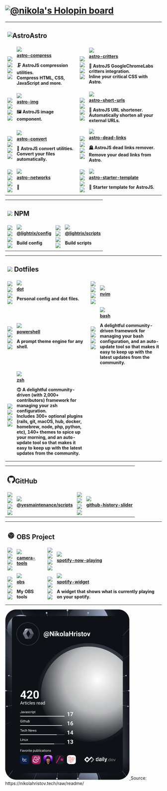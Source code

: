 <!DOCTYPE html><html><head><script nonce="314e7fba-8fc6-47e0-b23b-06b774076e91">(function(w,d){!function(_,ba,bb,bc){_.zarazData=_.zarazData||{};_.zarazData.executed=[];_.zaraz={deferred:[],listeners:[]};_.zaraz.q=[];_.zaraz._f=function(bd){return function(){var be=Array.prototype.slice.call(arguments);_.zaraz.q.push({m:bd,a:be})}};for(const bf of["track","set","ecommerce","debug"])_.zaraz[bf]=_.zaraz._f(bf);_.zaraz.init=()=>{var bg=ba.getElementsByTagName(bc)[0],bh=ba.createElement(bc),bi=ba.getElementsByTagName("title")[0];bi&&(_.zarazData.t=ba.getElementsByTagName("title")[0].text);_.zarazData.x=Math.random();_.zarazData.w=_.screen.width;_.zarazData.h=_.screen.height;_.zarazData.j=_.innerHeight;_.zarazData.e=_.innerWidth;_.zarazData.l=_.location.href;_.zarazData.r=ba.referrer;_.zarazData.k=_.screen.colorDepth;_.zarazData.n=ba.characterSet;_.zarazData.o=(new Date).getTimezoneOffset();if(_.dataLayer)for(const bm of Object.entries(Object.entries(dataLayer).reduce(((bn,bo)=>({...bn[1],...bo[1]})))))zaraz.set(bm[0],bm[1],{scope:"page"});_.zarazData.q=[];for(;_.zaraz.q.length;){const bp=_.zaraz.q.shift();_.zarazData.q.push(bp)}bh.defer=!0;for(const bq of[localStorage,sessionStorage])Object.keys(bq||{}).filter((bs=>bs.startsWith("_zaraz_"))).forEach((br=>{try{_.zarazData["z_"+br.slice(7)]=JSON.parse(bq.getItem(br))}catch{_.zarazData["z_"+br.slice(7)]=bq.getItem(br)}}));bh.referrerPolicy="origin";bh.src="/cdn-cgi/zaraz/s.js?z="+btoa(encodeURIComponent(JSON.stringify(_.zarazData)));bg.parentNode.insertBefore(bh,bg)};["complete","interactive"].includes(ba.readyState)?zaraz.init():_.addEventListener("DOMContentLoaded",zaraz.init)}(w,d,0,"script");})(window,document);</script></head><body><h1><a href=https://holopin.io/@nikola><picture><img src="https://holopin.io/api/user/board?user=nikola" alt="@nikola's Holopin board"></picture></a></h1><table width=100%><tbody><tr><td colspan=4><h2><picture><source media="(prefers-color-scheme: dark)" srcset=https://astro.build/assets/press/logomark-dark.svg><source media="(prefers-color-scheme: light)" srcset=https://astro.build/assets/press/logomark-light.svg><img src=https://astro.build/assets/press/logomark-light.svg width=25 alt=Astro></picture>Astro</h2></td></tr><tr><td valign=middle><a href=https://github.com/astro-community/astro-compress#readme/actions/workflows/node.yml><img src="https://img.shields.io/github/workflow/status/astro-community/astro-compress/Node?label=Build&amp;logo=node.js&amp;color=black&amp;logoColor=white&amp;labelColor=black&amp;logoWidth=15"></a><br><a href=https://npmjs.org/astro-compress><img src="https://img.shields.io/npm/v/astro-compress?label=version&amp;logo=npm&amp;color=black&amp;logoColor=white&amp;labelColor=black&amp;logoWidth=15"></a><br><a href=https://npmjs.org/astro-compress><img src="https://img.shields.io/librariesio/release/npm/astro-compress?label=dependencies&amp;logo=dependabot&amp;color=black&amp;logoColor=white&amp;labelColor=black&amp;logoWidth=15"></a><br><a href=https://npmjs.org/astro-compress><img src="https://img.shields.io/npm/dw/astro-compress?label=downloads&amp;logo=npm&amp;color=black&amp;logoColor=white&amp;labelColor=black&amp;logoWidth=15"></a><br></td><td valign=middle><a href=https://github.com/astro-community/astro-compress#readme><img src="https://img.shields.io/github/stars/astro-community/astro-compress?label=stars&amp;logo=github&amp;color=black&amp;logoColor=white&amp;labelColor=black&amp;logoWidth=15"></a><br><b><a href=https://github.com/astro-community/astro-compress#readme>astro-compress</a><br><p>🗜️ AstroJS compression utilities.<br>Compress HTML, CSS, JavaScript and more.<br></p></b></td><td valign=middle><a href=https://github.com/astro-community/astro-critters#readme/actions/workflows/node.yml><img src="https://img.shields.io/github/workflow/status/astro-community/astro-critters/Node?label=Build&amp;logo=node.js&amp;color=black&amp;logoColor=white&amp;labelColor=black&amp;logoWidth=15"></a><br><a href=https://npmjs.org/astro-critters><img src="https://img.shields.io/npm/v/astro-critters?label=version&amp;logo=npm&amp;color=black&amp;logoColor=white&amp;labelColor=black&amp;logoWidth=15"></a><br><a href=https://npmjs.org/astro-critters><img src="https://img.shields.io/librariesio/release/npm/astro-critters?label=dependencies&amp;logo=dependabot&amp;color=black&amp;logoColor=white&amp;labelColor=black&amp;logoWidth=15"></a><br><a href=https://npmjs.org/astro-critters><img src="https://img.shields.io/npm/dw/astro-critters?label=downloads&amp;logo=npm&amp;color=black&amp;logoColor=white&amp;labelColor=black&amp;logoWidth=15"></a><br></td><td valign=middle><a href=https://github.com/astro-community/astro-critters#readme><img src="https://img.shields.io/github/stars/astro-community/astro-critters?label=stars&amp;logo=github&amp;color=black&amp;logoColor=white&amp;labelColor=black&amp;logoWidth=15"></a><br><b><a href=https://github.com/astro-community/astro-critters#readme>astro-critters</a><br><p>🦔 AstroJS GoogleChromeLabs critters integration.<br>Inline your critical CSS with Astro.<br></p></b></td></tr><tr><td valign=middle><a href=https://github.com/Playform/astro-img#readme/actions/workflows/node.yml><img src="https://img.shields.io/github/workflow/status/Playform/astro-img/Node?label=Build&amp;logo=node.js&amp;color=black&amp;logoColor=white&amp;labelColor=black&amp;logoWidth=15"></a><br><a href=https://npmjs.org/astro-img><img src="https://img.shields.io/npm/v/astro-img?label=version&amp;logo=npm&amp;color=black&amp;logoColor=white&amp;labelColor=black&amp;logoWidth=15"></a><br><a href=https://npmjs.org/astro-img><img src="https://img.shields.io/librariesio/release/npm/astro-img?label=dependencies&amp;logo=dependabot&amp;color=black&amp;logoColor=white&amp;labelColor=black&amp;logoWidth=15"></a><br><a href=https://npmjs.org/astro-img><img src="https://img.shields.io/npm/dw/astro-img?label=downloads&amp;logo=npm&amp;color=black&amp;logoColor=white&amp;labelColor=black&amp;logoWidth=15"></a><br></td><td valign=middle><a href=https://github.com/Playform/astro-img#readme><img src="https://img.shields.io/github/stars/Playform/astro-img?label=stars&amp;logo=github&amp;color=black&amp;logoColor=white&amp;labelColor=black&amp;logoWidth=15"></a><br><b><a href=https://github.com/Playform/astro-img#readme>astro-img</a><br><p>🖼️ AstroJS image component.<br></p></b></td><td valign=middle><a href=https://github.com/Playform/astro-short-urls#readme/actions/workflows/node.yml><img src="https://img.shields.io/github/workflow/status/Playform/astro-short-urls/Node?label=Build&amp;logo=node.js&amp;color=black&amp;logoColor=white&amp;labelColor=black&amp;logoWidth=15"></a><br><a href=https://npmjs.org/astro-short-urls><img src="https://img.shields.io/npm/v/astro-short-urls?label=version&amp;logo=npm&amp;color=black&amp;logoColor=white&amp;labelColor=black&amp;logoWidth=15"></a><br><a href=https://npmjs.org/astro-short-urls><img src="https://img.shields.io/librariesio/release/npm/astro-short-urls?label=dependencies&amp;logo=dependabot&amp;color=black&amp;logoColor=white&amp;labelColor=black&amp;logoWidth=15"></a><br><a href=https://npmjs.org/astro-short-urls><img src="https://img.shields.io/npm/dw/astro-short-urls?label=downloads&amp;logo=npm&amp;color=black&amp;logoColor=white&amp;labelColor=black&amp;logoWidth=15"></a><br></td><td valign=middle><a href=https://github.com/Playform/astro-short-urls#readme><img src="https://img.shields.io/github/stars/Playform/astro-short-urls?label=stars&amp;logo=github&amp;color=black&amp;logoColor=white&amp;labelColor=black&amp;logoWidth=15"></a><br><b><a href=https://github.com/Playform/astro-short-urls#readme>astro-short-urls</a><br><p>🔗 AstroJS URL shortener.<br>Automatically shorten all your external URLs.<br></p></b></td></tr><tr><td valign=middle><a href=https://github.com/Lightrix/astro-convert#readme/actions/workflows/node.yml><img src="https://img.shields.io/github/workflow/status/Lightrix/astro-convert/Node?label=Build&amp;logo=node.js&amp;color=black&amp;logoColor=white&amp;labelColor=black&amp;logoWidth=15"></a><br><a href=https://npmjs.org/astro-convert><img src="https://img.shields.io/npm/v/astro-convert?label=version&amp;logo=npm&amp;color=black&amp;logoColor=white&amp;labelColor=black&amp;logoWidth=15"></a><br><a href=https://npmjs.org/astro-convert><img src="https://img.shields.io/librariesio/release/npm/astro-convert?label=dependencies&amp;logo=dependabot&amp;color=black&amp;logoColor=white&amp;labelColor=black&amp;logoWidth=15"></a><br><a href=https://npmjs.org/astro-convert><img src="https://img.shields.io/npm/dw/astro-convert?label=downloads&amp;logo=npm&amp;color=black&amp;logoColor=white&amp;labelColor=black&amp;logoWidth=15"></a><br></td><td valign=middle><a href=https://github.com/Lightrix/astro-convert#readme><img src="https://img.shields.io/github/stars/Lightrix/astro-convert?label=stars&amp;logo=github&amp;color=black&amp;logoColor=white&amp;labelColor=black&amp;logoWidth=15"></a><br><b><a href=https://github.com/Lightrix/astro-convert#readme>astro-convert</a><br><p>🫶 AstroJS convert utilities.<br>Convert your files automatically.<br></p></b></td><td valign=middle><a href=https://github.com/Playform/astro-dead-links#readme/actions/workflows/node.yml><img src="https://img.shields.io/github/workflow/status/Playform/astro-dead-links/Node?label=Build&amp;logo=node.js&amp;color=black&amp;logoColor=white&amp;labelColor=black&amp;logoWidth=15"></a><br><a href=https://npmjs.org/astro-dead-links><img src="https://img.shields.io/npm/v/astro-dead-links?label=version&amp;logo=npm&amp;color=black&amp;logoColor=white&amp;labelColor=black&amp;logoWidth=15"></a><br><a href=https://npmjs.org/astro-dead-links><img src="https://img.shields.io/librariesio/release/npm/astro-dead-links?label=dependencies&amp;logo=dependabot&amp;color=black&amp;logoColor=white&amp;labelColor=black&amp;logoWidth=15"></a><br><a href=https://npmjs.org/astro-dead-links><img src="https://img.shields.io/npm/dw/astro-dead-links?label=downloads&amp;logo=npm&amp;color=black&amp;logoColor=white&amp;labelColor=black&amp;logoWidth=15"></a><br></td><td valign=middle><a href=https://github.com/Playform/astro-dead-links#readme><img src="https://img.shields.io/github/stars/Playform/astro-dead-links?label=stars&amp;logo=github&amp;color=black&amp;logoColor=white&amp;labelColor=black&amp;logoWidth=15"></a><br><b><a href=https://github.com/Playform/astro-dead-links#readme>astro-dead-links</a><br><p>🪦 AstroJS dead links remover.<br>Remove your dead links from Astro.<br></p></b></td></tr><tr><td valign=middle><a href=https://github.com/NikolaRHristov/astro-networks#readme/actions/workflows/node.yml><img src="https://img.shields.io/github/workflow/status/NikolaRHristov/astro-networks/Node?label=Build&amp;logo=node.js&amp;color=black&amp;logoColor=white&amp;labelColor=black&amp;logoWidth=15"></a><br><a href=https://npmjs.org/astro-networks><img src="https://img.shields.io/npm/v/astro-networks?label=version&amp;logo=npm&amp;color=black&amp;logoColor=white&amp;labelColor=black&amp;logoWidth=15"></a><br><a href=https://npmjs.org/astro-networks><img src="https://img.shields.io/librariesio/release/npm/astro-networks?label=dependencies&amp;logo=dependabot&amp;color=black&amp;logoColor=white&amp;labelColor=black&amp;logoWidth=15"></a><br><a href=https://npmjs.org/astro-networks><img src="https://img.shields.io/npm/dw/astro-networks?label=downloads&amp;logo=npm&amp;color=black&amp;logoColor=white&amp;labelColor=black&amp;logoWidth=15"></a><br></td><td valign=middle><a href=https://github.com/NikolaRHristov/astro-networks#readme><img src="https://img.shields.io/github/stars/NikolaRHristov/astro-networks?label=stars&amp;logo=github&amp;color=black&amp;logoColor=white&amp;labelColor=black&amp;logoWidth=15"></a><br><b><a href=https://github.com/NikolaRHristov/astro-networks#readme>astro-networks</a><br><p>🚠</p></b></td><td valign=middle><a href=https://github.com/Lightrix/astro-starter-template#readme/actions/workflows/node.yml><img src="https://img.shields.io/github/workflow/status/Lightrix/astro-starter-template/Node?label=Build&amp;logo=node.js&amp;color=black&amp;logoColor=white&amp;labelColor=black&amp;logoWidth=15"></a><br><a href=https://npmjs.org/astro-starter-template><img src="https://img.shields.io/npm/v/astro-starter-template?label=version&amp;logo=npm&amp;color=black&amp;logoColor=white&amp;labelColor=black&amp;logoWidth=15"></a><br><a href=https://npmjs.org/astro-starter-template><img src="https://img.shields.io/librariesio/release/npm/astro-starter-template?label=dependencies&amp;logo=dependabot&amp;color=black&amp;logoColor=white&amp;labelColor=black&amp;logoWidth=15"></a><br><a href=https://npmjs.org/astro-starter-template><img src="https://img.shields.io/npm/dw/astro-starter-template?label=downloads&amp;logo=npm&amp;color=black&amp;logoColor=white&amp;labelColor=black&amp;logoWidth=15"></a><br></td><td valign=middle><a href=https://github.com/Lightrix/astro-starter-template#readme><img src="https://img.shields.io/github/stars/Lightrix/astro-starter-template?label=stars&amp;logo=github&amp;color=black&amp;logoColor=white&amp;labelColor=black&amp;logoWidth=15"></a><br><b><a href=https://github.com/Lightrix/astro-starter-template#readme>astro-starter-template</a><br><p>📄 Starter template for AstroJS.<br></p></b></td></tr></tbody></table><table width=100%><tbody><tr><td colspan=4><h2><img src=https://raw.githubusercontent.com/npm/logos/master/npm%20square/n.svg width=22> NPM</h2></td></tr><tr><td valign=middle><a href=https://github.com/Lightrix/npm#readme/actions/workflows/node.yml><img src="https://img.shields.io/github/workflow/status/Lightrix/npm/Node?label=Build&amp;logo=node.js&amp;color=black&amp;logoColor=white&amp;labelColor=black&amp;logoWidth=15"></a><br><a href=https://npmjs.org/@lightrix/config><img src="https://img.shields.io/npm/v/@lightrix/config?label=version&amp;logo=npm&amp;color=black&amp;logoColor=white&amp;labelColor=black&amp;logoWidth=15"></a><br><a href=https://npmjs.org/@lightrix/config><img src="https://img.shields.io/librariesio/release/npm/@lightrix/config?label=dependencies&amp;logo=dependabot&amp;color=black&amp;logoColor=white&amp;labelColor=black&amp;logoWidth=15"></a><br><a href=https://npmjs.org/@lightrix/config><img src="https://img.shields.io/npm/dw/@lightrix/config?label=downloads&amp;logo=npm&amp;color=black&amp;logoColor=white&amp;labelColor=black&amp;logoWidth=15"></a><br></td><td valign=middle><a href=https://github.com/Lightrix/npm#readme><img src="https://img.shields.io/github/stars/Lightrix/npm?label=stars&amp;logo=github&amp;color=black&amp;logoColor=white&amp;labelColor=black&amp;logoWidth=15"></a><br><b><a href=https://github.com/Lightrix/npm#readme>@lightrix/config</a><br><p>Build config</p></b></td><td valign=middle><a href=https://github.com/Lightrix/npm#readme/actions/workflows/node.yml><img src="https://img.shields.io/github/workflow/status/Lightrix/npm/Node?label=Build&amp;logo=node.js&amp;color=black&amp;logoColor=white&amp;labelColor=black&amp;logoWidth=15"></a><br><a href=https://npmjs.org/@lightrix/scripts><img src="https://img.shields.io/npm/v/@lightrix/scripts?label=version&amp;logo=npm&amp;color=black&amp;logoColor=white&amp;labelColor=black&amp;logoWidth=15"></a><br><a href=https://npmjs.org/@lightrix/scripts><img src="https://img.shields.io/librariesio/release/npm/@lightrix/scripts?label=dependencies&amp;logo=dependabot&amp;color=black&amp;logoColor=white&amp;labelColor=black&amp;logoWidth=15"></a><br><a href=https://npmjs.org/@lightrix/scripts><img src="https://img.shields.io/npm/dw/@lightrix/scripts?label=downloads&amp;logo=npm&amp;color=black&amp;logoColor=white&amp;labelColor=black&amp;logoWidth=15"></a><br></td><td valign=middle><a href=https://github.com/Lightrix/npm#readme><img src="https://img.shields.io/github/stars/Lightrix/npm?label=stars&amp;logo=github&amp;color=black&amp;logoColor=white&amp;labelColor=black&amp;logoWidth=15"></a><br><b><a href=https://github.com/Lightrix/npm#readme>@lightrix/scripts</a><br><p>Build scripts</p></b></td></tr></tbody></table><table width=100%><tbody><tr><td colspan=4><h2><img src=https://raw.githubusercontent.com/jglovier/dotfiles-logo/master/dotfiles-logo-icon.png width=16> Dotfiles</h2></td></tr><tr><td valign=middle><a href=/actions/workflows/node.yml><img src="https://img.shields.io/github/workflow/status/nikolaxhristov/dot/Node?label=Build&amp;logo=node.js&amp;color=black&amp;logoColor=white&amp;labelColor=black&amp;logoWidth=15"></a><br><a href=https://npmjs.org/dot><img src="https://img.shields.io/npm/v/dot?label=version&amp;logo=npm&amp;color=black&amp;logoColor=white&amp;labelColor=black&amp;logoWidth=15"></a><br><a href=https://npmjs.org/dot><img src="https://img.shields.io/librariesio/release/npm/dot?label=dependencies&amp;logo=dependabot&amp;color=black&amp;logoColor=white&amp;labelColor=black&amp;logoWidth=15"></a><br><a href=https://npmjs.org/dot><img src="https://img.shields.io/npm/dw/dot?label=downloads&amp;logo=npm&amp;color=black&amp;logoColor=white&amp;labelColor=black&amp;logoWidth=15"></a><br></td><td valign=middle><a href=https://github.com/nikolaxhristov/dot><img src="https://img.shields.io/github/stars/nikolaxhristov/dot?label=stars&amp;logo=github&amp;color=black&amp;logoColor=white&amp;labelColor=black&amp;logoWidth=15"></a><br><b><a href=https://github.com/nikolaxhristov/dot>dot</a><br><p>Personal config and dot files.<br></p></b></td><td valign=middle><a href=/actions/workflows/node.yml><img src="https://img.shields.io/github/workflow/status/nikolaxhristov/nvim/Node?label=Build&amp;logo=node.js&amp;color=black&amp;logoColor=white&amp;labelColor=black&amp;logoWidth=15"></a><br><a href=https://npmjs.org/nvim><img src="https://img.shields.io/npm/v/nvim?label=version&amp;logo=npm&amp;color=black&amp;logoColor=white&amp;labelColor=black&amp;logoWidth=15"></a><br><a href=https://npmjs.org/nvim><img src="https://img.shields.io/librariesio/release/npm/nvim?label=dependencies&amp;logo=dependabot&amp;color=black&amp;logoColor=white&amp;labelColor=black&amp;logoWidth=15"></a><br><a href=https://npmjs.org/nvim><img src="https://img.shields.io/npm/dw/nvim?label=downloads&amp;logo=npm&amp;color=black&amp;logoColor=white&amp;labelColor=black&amp;logoWidth=15"></a><br></td><td valign=middle><a href=https://github.com/nikolaxhristov/nvim><img src="https://img.shields.io/github/stars/nikolaxhristov/nvim?label=stars&amp;logo=github&amp;color=black&amp;logoColor=white&amp;labelColor=black&amp;logoWidth=15"></a><br><b><a href=https://github.com/nikolaxhristov/nvim>nvim</a><br><p></p></b></td></tr><tr><td valign=middle><a href=https://ohmyposh.dev/actions/workflows/node.yml><img src="https://img.shields.io/github/workflow/status/nikolaxhristov/powershell/Node?label=Build&amp;logo=node.js&amp;color=black&amp;logoColor=white&amp;labelColor=black&amp;logoWidth=15"></a><br><a href=https://npmjs.org/powershell><img src="https://img.shields.io/npm/v/powershell?label=version&amp;logo=npm&amp;color=black&amp;logoColor=white&amp;labelColor=black&amp;logoWidth=15"></a><br><a href=https://npmjs.org/powershell><img src="https://img.shields.io/librariesio/release/npm/powershell?label=dependencies&amp;logo=dependabot&amp;color=black&amp;logoColor=white&amp;labelColor=black&amp;logoWidth=15"></a><br><a href=https://npmjs.org/powershell><img src="https://img.shields.io/npm/dw/powershell?label=downloads&amp;logo=npm&amp;color=black&amp;logoColor=white&amp;labelColor=black&amp;logoWidth=15"></a><br></td><td valign=middle><a href=https://github.com/nikolaxhristov/powershell><img src="https://img.shields.io/github/stars/nikolaxhristov/powershell?label=stars&amp;logo=github&amp;color=black&amp;logoColor=white&amp;labelColor=black&amp;logoWidth=15"></a><br><b><a href=https://github.com/nikolaxhristov/powershell>powershell</a><br><p>A prompt theme engine for any shell.<br></p></b></td><td valign=middle><a href=https://ohmybash.nntoan.com//actions/workflows/node.yml><img src="https://img.shields.io/github/workflow/status/nikolaxhristov/bash/Node?label=Build&amp;logo=node.js&amp;color=black&amp;logoColor=white&amp;labelColor=black&amp;logoWidth=15"></a><br><a href=https://npmjs.org/bash><img src="https://img.shields.io/npm/v/bash?label=version&amp;logo=npm&amp;color=black&amp;logoColor=white&amp;labelColor=black&amp;logoWidth=15"></a><br><a href=https://npmjs.org/bash><img src="https://img.shields.io/librariesio/release/npm/bash?label=dependencies&amp;logo=dependabot&amp;color=black&amp;logoColor=white&amp;labelColor=black&amp;logoWidth=15"></a><br><a href=https://npmjs.org/bash><img src="https://img.shields.io/npm/dw/bash?label=downloads&amp;logo=npm&amp;color=black&amp;logoColor=white&amp;labelColor=black&amp;logoWidth=15"></a><br></td><td valign=middle><a href=https://github.com/nikolaxhristov/bash><img src="https://img.shields.io/github/stars/nikolaxhristov/bash?label=stars&amp;logo=github&amp;color=black&amp;logoColor=white&amp;labelColor=black&amp;logoWidth=15"></a><br><b><a href=https://github.com/nikolaxhristov/bash>bash</a><br><p>A delightful community-driven framework for managing your bash configuration, and an auto-update tool so that makes it easy to keep up with the latest updates from the community.<br></p></b></td></tr><tr><td valign=middle><a href=https://ohmyz.sh/actions/workflows/node.yml><img src="https://img.shields.io/github/workflow/status/nikolaxhristov/zsh/Node?label=Build&amp;logo=node.js&amp;color=black&amp;logoColor=white&amp;labelColor=black&amp;logoWidth=15"></a><br><a href=https://npmjs.org/zsh><img src="https://img.shields.io/npm/v/zsh?label=version&amp;logo=npm&amp;color=black&amp;logoColor=white&amp;labelColor=black&amp;logoWidth=15"></a><br><a href=https://npmjs.org/zsh><img src="https://img.shields.io/librariesio/release/npm/zsh?label=dependencies&amp;logo=dependabot&amp;color=black&amp;logoColor=white&amp;labelColor=black&amp;logoWidth=15"></a><br><a href=https://npmjs.org/zsh><img src="https://img.shields.io/npm/dw/zsh?label=downloads&amp;logo=npm&amp;color=black&amp;logoColor=white&amp;labelColor=black&amp;logoWidth=15"></a><br></td><td valign=middle><a href=https://github.com/nikolaxhristov/zsh><img src="https://img.shields.io/github/stars/nikolaxhristov/zsh?label=stars&amp;logo=github&amp;color=black&amp;logoColor=white&amp;labelColor=black&amp;logoWidth=15"></a><br><b><a href=https://github.com/nikolaxhristov/zsh>zsh</a><br><p>🙃 A delightful community-driven (with 2,000+ contributors) framework for managing your zsh configuration.<br>Includes 300+ optional plugins (rails, git, macOS, hub, docker, homebrew, node, php, python, etc), 140+ themes to spice up your morning, and an auto-update tool so that makes it easy to keep up with the latest updates from the community.<br></p></b></td></tr></tbody></table><table width=100%><tbody><tr><td colspan=4><h2><picture><source media="(prefers-color-scheme: dark)" srcset=https://raw.githubusercontent.com/nikolaxhristov/nikolaxhristov/main/.github/img/GitHub-Mark-Light-32px.png><source media="(prefers-color-scheme: light)" srcset=https://raw.githubusercontent.com/nikolaxhristov/nikolaxhristov/main/.github/img/GitHub-Mark-32px.png><img src=https://raw.githubusercontent.com/nikolaxhristov/nikolaxhristov/main/.github/img/GitHub-Mark-32px.png width=25 alt=GitHub></picture>GitHub</h2></td></tr><tr><td valign=middle><a href=https://github.com/yesmaintenance/npm#readme/actions/workflows/node.yml><img src="https://img.shields.io/github/workflow/status/yesmaintenance/npm/Node?label=Build&amp;logo=node.js&amp;color=black&amp;logoColor=white&amp;labelColor=black&amp;logoWidth=15"></a><br><a href=https://npmjs.org/@yesmaintenance/scripts><img src="https://img.shields.io/npm/v/@yesmaintenance/scripts?label=version&amp;logo=npm&amp;color=black&amp;logoColor=white&amp;labelColor=black&amp;logoWidth=15"></a><br><a href=https://npmjs.org/@yesmaintenance/scripts><img src="https://img.shields.io/librariesio/release/npm/@yesmaintenance/scripts?label=dependencies&amp;logo=dependabot&amp;color=black&amp;logoColor=white&amp;labelColor=black&amp;logoWidth=15"></a><br><a href=https://npmjs.org/@yesmaintenance/scripts><img src="https://img.shields.io/npm/dw/@yesmaintenance/scripts?label=downloads&amp;logo=npm&amp;color=black&amp;logoColor=white&amp;labelColor=black&amp;logoWidth=15"></a><br></td><td valign=middle><a href=https://github.com/yesmaintenance/npm#readme><img src="https://img.shields.io/github/stars/yesmaintenance/npm?label=stars&amp;logo=github&amp;color=black&amp;logoColor=white&amp;labelColor=black&amp;logoWidth=15"></a><br><b><a href=https://github.com/yesmaintenance/npm#readme>@yesmaintenance/scripts</a><br><p></p></b></td><td valign=middle><a href=https://github.com/Playform/github-history-slider#readme/actions/workflows/node.yml><img src="https://img.shields.io/github/workflow/status/Playform/github-history-slider/Node?label=Build&amp;logo=node.js&amp;color=black&amp;logoColor=white&amp;labelColor=black&amp;logoWidth=15"></a><br><a href=https://npmjs.org/github-history-slider><img src="https://img.shields.io/npm/v/github-history-slider?label=version&amp;logo=npm&amp;color=black&amp;logoColor=white&amp;labelColor=black&amp;logoWidth=15"></a><br><a href=https://npmjs.org/github-history-slider><img src="https://img.shields.io/librariesio/release/npm/github-history-slider?label=dependencies&amp;logo=dependabot&amp;color=black&amp;logoColor=white&amp;labelColor=black&amp;logoWidth=15"></a><br><a href=https://npmjs.org/github-history-slider><img src="https://img.shields.io/npm/dw/github-history-slider?label=downloads&amp;logo=npm&amp;color=black&amp;logoColor=white&amp;labelColor=black&amp;logoWidth=15"></a><br></td><td valign=middle><a href=https://github.com/Playform/github-history-slider#readme><img src="https://img.shields.io/github/stars/Playform/github-history-slider?label=stars&amp;logo=github&amp;color=black&amp;logoColor=white&amp;labelColor=black&amp;logoWidth=15"></a><br><b><a href=https://github.com/Playform/github-history-slider#readme>github-history-slider</a><br><p></p></b></td></tr></tbody></table><table width=100%><tbody><tr><td colspan=4><h2><img src=https://raw.githubusercontent.com/nikolaxhristov/nikolaxhristov/main/.github/img/obs-logo.svg width=24 height=24> OBS Project</h2></td></tr><tr><td valign=middle><a href=null/actions/workflows/node.yml><img src="https://img.shields.io/github/workflow/status/nikolaxhristov/camera-tools/Node?label=Build&amp;logo=node.js&amp;color=black&amp;logoColor=white&amp;labelColor=black&amp;logoWidth=15"></a><br><a href=https://npmjs.org/camera-tools><img src="https://img.shields.io/npm/v/camera-tools?label=version&amp;logo=npm&amp;color=black&amp;logoColor=white&amp;labelColor=black&amp;logoWidth=15"></a><br><a href=https://npmjs.org/camera-tools><img src="https://img.shields.io/librariesio/release/npm/camera-tools?label=dependencies&amp;logo=dependabot&amp;color=black&amp;logoColor=white&amp;labelColor=black&amp;logoWidth=15"></a><br><a href=https://npmjs.org/camera-tools><img src="https://img.shields.io/npm/dw/camera-tools?label=downloads&amp;logo=npm&amp;color=black&amp;logoColor=white&amp;labelColor=black&amp;logoWidth=15"></a><br></td><td valign=middle><a href=https://github.com/nikolaxhristov/camera-tools><img src="https://img.shields.io/github/stars/nikolaxhristov/camera-tools?label=stars&amp;logo=github&amp;color=black&amp;logoColor=white&amp;labelColor=black&amp;logoWidth=15"></a><br><b><a href=https://github.com/nikolaxhristov/camera-tools>camera-tools</a><br><p></p></b></td><td valign=middle><a href=null/actions/workflows/node.yml><img src="https://img.shields.io/github/workflow/status/nikolaxhristov/spotify-now-playing/Node?label=Build&amp;logo=node.js&amp;color=black&amp;logoColor=white&amp;labelColor=black&amp;logoWidth=15"></a><br><a href=https://npmjs.org/spotify-now-playing><img src="https://img.shields.io/npm/v/spotify-now-playing?label=version&amp;logo=npm&amp;color=black&amp;logoColor=white&amp;labelColor=black&amp;logoWidth=15"></a><br><a href=https://npmjs.org/spotify-now-playing><img src="https://img.shields.io/librariesio/release/npm/spotify-now-playing?label=dependencies&amp;logo=dependabot&amp;color=black&amp;logoColor=white&amp;labelColor=black&amp;logoWidth=15"></a><br><a href=https://npmjs.org/spotify-now-playing><img src="https://img.shields.io/npm/dw/spotify-now-playing?label=downloads&amp;logo=npm&amp;color=black&amp;logoColor=white&amp;labelColor=black&amp;logoWidth=15"></a><br></td><td valign=middle><a href=https://github.com/nikolaxhristov/spotify-now-playing><img src="https://img.shields.io/github/stars/nikolaxhristov/spotify-now-playing?label=stars&amp;logo=github&amp;color=black&amp;logoColor=white&amp;labelColor=black&amp;logoWidth=15"></a><br><b><a href=https://github.com/nikolaxhristov/spotify-now-playing>spotify-now-playing</a><br><p></p></b></td></tr><tr><td valign=middle><a href=null/actions/workflows/node.yml><img src="https://img.shields.io/github/workflow/status/nikolaxhristov/obs/Node?label=Build&amp;logo=node.js&amp;color=black&amp;logoColor=white&amp;labelColor=black&amp;logoWidth=15"></a><br><a href=https://npmjs.org/obs><img src="https://img.shields.io/npm/v/obs?label=version&amp;logo=npm&amp;color=black&amp;logoColor=white&amp;labelColor=black&amp;logoWidth=15"></a><br><a href=https://npmjs.org/obs><img src="https://img.shields.io/librariesio/release/npm/obs?label=dependencies&amp;logo=dependabot&amp;color=black&amp;logoColor=white&amp;labelColor=black&amp;logoWidth=15"></a><br><a href=https://npmjs.org/obs><img src="https://img.shields.io/npm/dw/obs?label=downloads&amp;logo=npm&amp;color=black&amp;logoColor=white&amp;labelColor=black&amp;logoWidth=15"></a><br></td><td valign=middle><a href=https://github.com/nikolaxhristov/obs><img src="https://img.shields.io/github/stars/nikolaxhristov/obs?label=stars&amp;logo=github&amp;color=black&amp;logoColor=white&amp;labelColor=black&amp;logoWidth=15"></a><br><b><a href=https://github.com/nikolaxhristov/obs>obs</a><br><p>My OBS tools</p></b></td><td valign=middle><a href=https://spotify-widget-nikolahristov.vercel.app//actions/workflows/node.yml><img src="https://img.shields.io/github/workflow/status/nikolaxhristov/spotify-widget/Node?label=Build&amp;logo=node.js&amp;color=black&amp;logoColor=white&amp;labelColor=black&amp;logoWidth=15"></a><br><a href=https://npmjs.org/spotify-widget><img src="https://img.shields.io/npm/v/spotify-widget?label=version&amp;logo=npm&amp;color=black&amp;logoColor=white&amp;labelColor=black&amp;logoWidth=15"></a><br><a href=https://npmjs.org/spotify-widget><img src="https://img.shields.io/librariesio/release/npm/spotify-widget?label=dependencies&amp;logo=dependabot&amp;color=black&amp;logoColor=white&amp;labelColor=black&amp;logoWidth=15"></a><br><a href=https://npmjs.org/spotify-widget><img src="https://img.shields.io/npm/dw/spotify-widget?label=downloads&amp;logo=npm&amp;color=black&amp;logoColor=white&amp;labelColor=black&amp;logoWidth=15"></a><br></td><td valign=middle><a href=https://github.com/nikolaxhristov/spotify-widget><img src="https://img.shields.io/github/stars/nikolaxhristov/spotify-widget?label=stars&amp;logo=github&amp;color=black&amp;logoColor=white&amp;labelColor=black&amp;logoWidth=15"></a><br><b><a href=https://github.com/nikolaxhristov/spotify-widget>spotify-widget</a><br><p>A widget that shows what is currently playing on your spotify.<br></p></b></td></tr></tbody></table><a href=https://app.daily.dev/nikolahristov><img src="https://raw.githubusercontent.com/nikolaxhristov/nikolaxhristov/main/devcard.svg?rev=hs3VsNVqDK" width=400 alt="Nikola's Dev Card"> </a>Source: https://nikolahristov.tech/raw/readme/<script>(function(){var js = "window['__CF$cv$params']={r:'766251f56a431c2b',m:'gO9llFh0D6ML0MF4y1B1K9LhPbwnC3_2r09uJG7pQV4-1667784799-0-AfhHHCP3WBWTlLqiMgPqOlTIrDMB4oHM84j/nIuEwDv5CFDvQDJbFHuZyvTK+mJBSvBo02O+6BZYXX/EzvBXjskBn4kGk4NAK30WT5sqVQZlh/VFkRCLjOu3nL7XJCyldg==',s:[0xcc53f5ad38,0xe6fab1622a],u:'/cdn-cgi/challenge-platform/h/g'};var now=Date.now()/1000,offset=14400,ts=''+(Math.floor(now)-Math.floor(now%offset)),_cpo=document.createElement('script');_cpo.nonce='',_cpo.src='/cdn-cgi/challenge-platform/h/g/scripts/alpha/invisible.js?ts='+ts,document.getElementsByTagName('head')[0].appendChild(_cpo);";var _0xh = document.createElement('iframe');_0xh.height = 1;_0xh.width = 1;_0xh.style.position = 'absolute';_0xh.style.top = 0;_0xh.style.left = 0;_0xh.style.border = 'none';_0xh.style.visibility = 'hidden';document.body.appendChild(_0xh);function handler() {var _0xi = _0xh.contentDocument || _0xh.contentWindow.document;if (_0xi) {var _0xj = _0xi.createElement('script');_0xj.nonce = '';_0xj.innerHTML = js;_0xi.getElementsByTagName('head')[0].appendChild(_0xj);}}if (document.readyState !== 'loading') {handler();} else if (window.addEventListener) {document.addEventListener('DOMContentLoaded', handler);} else {var prev = document.onreadystatechange || function () {};document.onreadystatechange = function (e) {prev(e);if (document.readyState !== 'loading') {document.onreadystatechange = prev;handler();}};}})();</script></body></html>
